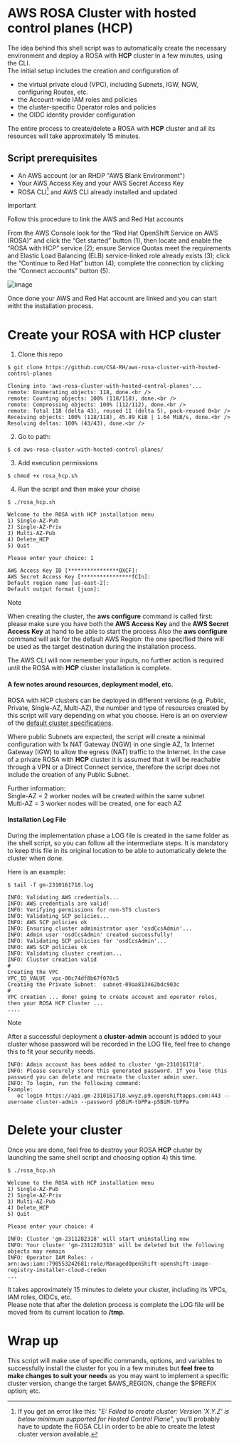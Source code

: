 # AWS ROSA Cluster with hosted control planes (HCP)
The idea behind this shell script was to automatically create the necessary environment and deploy a ROSA with **HCP** cluster in a few minutes, using the CLI.<br />
The initial setup includes the creation and configuration of
   - the virtual private cloud (VPC), including Subnets, IGW, NGW, configuring Routes, etc.
   - the Account-wide IAM roles and policies
   - the cluster-specific Operator roles and policies
   - the OIDC identity provider configuration

The entire process to create/delete a ROSA with **HCP** cluster and all its resources will take approximately 15 minutes. <br /> 

## Script prerequisites
- An AWS account (or an RHDP "AWS Blank Environment")
- Your AWS Access Key and your AWS Secret Access Key
- ROSA CLI[^1] and AWS CLI already installed and updated

> [!IMPORTANT]
> Follow this procedure to link the AWS and Red Hat accounts

From the AWS Console look for the “Red Hat OpenShift Service on AWS (ROSA)” and click the “Get started” button (1), then locate and enable the “ROSA with HCP” service (2);
ensure Service Quotas meet the requirements and Elastic Load Balancing (ELB) service-linked role already exists (3); click the “Continue to Red Hat” button (4); complete the connection by clicking the “Connect accounts” button (5).

![image](https://github.com/CSA-RH/aws-rosa-cluster-with-hosted-control-planes/assets/148223511/7852a5bf-2b31-4673-8f58-1efd841a7b8d)

Once done your AWS and Red Hat account are linked and you can start witht the installation process.

[^1]: If you get an error like this: "_E: Failed to create cluster: Version 'X.Y.Z' is below minimum supported for Hosted Control Plane_", you'll probably have to update the ROSA CLI in order to be able to create the latest cluster version available.


# Create your ROSA with HCP cluster
1. Clone this repo
```
$ git clone https://github.com/CSA-RH/aws-rosa-cluster-with-hosted-control-planes

Cloning into 'aws-rosa-cluster-with-hosted-control-planes'...
remote: Enumerating objects: 118, done.<br />
remote: Counting objects: 100% (118/118), done.<br />
remote: Compressing objects: 100% (112/112), done.<br />
remote: Total 118 (delta 43), reused 11 (delta 5), pack-reused 0<br />
Receiving objects: 100% (118/118), 45.89 KiB | 1.64 MiB/s, done.<br />
Resolving deltas: 100% (43/43), done.<br />
```
2. Go to path:
```
$ cd aws-rosa-cluster-with-hosted-control-planes/
```

3. Add execution permissions
```
$ chmod +x rosa_hcp.sh 
```

4. Run the script and then make your choise
```
$ ./rosa_hcp.sh 

Welcome to the ROSA with HCP installation menu
1) Single-AZ-Pub 
2) Single-AZ-Priv 
3) Multi-AZ-Pub 
4) Delete_HCP 
5) Quit

Please enter your choice: 1

AWS Access Key ID [****************OXCF]: 
AWS Secret Access Key [****************fCIn]: 
Default region name [us-east-2]: 
Default output format [json]:
```
> [!NOTE]
> When creating the cluster, the **aws configure** command is called first:
> please make sure you have both the **AWS Access Key** and the **AWS Secret Access Key** at hand to be able to start the process
> Also the **aws configure** command will ask for the default AWS Region: the one specified there will be used as the target destination during the installation process.

The AWS CLI will now remember your inputs, no further action is required until the ROSA with **HCP** cluster installation is complete.

#### A few notes around resources, deployment model, etc.
ROSA with HCP clusters can be deployed in different versions (e.g. Public, Private, Single-AZ, Multi-AZ), the number and type of resources created by this script will vary depending on what you choose.
Here is an on overview of the [default cluster specifications](https://docs.openshift.com/rosa/rosa_hcp/rosa-hcp-sts-creating-a-cluster-quickly.html#rosa-sts-overview-of-the-default-cluster-specifications_rosa-hcp-sts-creating-a-cluster-quickly).

Where public Subnets are expected, the script will create a minimal configuration with 1x NAT Gateway (NGW) in one single AZ, 1x Internet Gateway (IGW) to allow the egress (NAT) traffic to the Internet.
In the case of a private ROSA with **HCP** cluster it is assumed that it will be reachable through a VPN or a Direct Connect service, therefore the script does not include the creation of any Public Subnet.

Further information: <br />
Single-AZ = 2 worker nodes will be created within the same subnet<br />
Multi-AZ = 3 worker nodes will be created, one for each AZ <br />

#### Installation Log File 
During the implementation phase a LOG file is created in the same folder as the shell script, so you can follow all the intermediate steps.
It is mandatory to keep this file in its original location to be able to automatically delete the cluster when done.

Here is an example:
```
$ tail -f gm-2310161718.log 

INFO: Validating AWS credentials...
INFO: AWS credentials are valid!
INFO: Verifying permissions for non-STS clusters
INFO: Validating SCP policies...
INFO: AWS SCP policies ok
INFO: Ensuring cluster administrator user 'osdCcsAdmin'...
INFO: Admin user 'osdCcsAdmin' created successfully!
INFO: Validating SCP policies for 'osdCcsAdmin'...
INFO: AWS SCP policies ok
INFO: Validating cluster creation...
INFO: Cluster creation valid
#
Creating the VPC
VPC_ID_VALUE  vpc-00c74df8b67f078c5
Creating the Private Subnet:  subnet-09aa813462bdc903c
#
VPC creation ... done! going to create account and operator roles, then your ROSA HCP Cluster ...
....
```
> [!NOTE]
> After a successful deployment a **cluster-admin** account is added to your cluster whose password will be recorded in the LOG file, feel free to change this to fit your security needs.

```
INFO: Admin account has been added to cluster 'gm-2310161718'.
INFO: Please securely store this generated password. If you lose this password you can delete and recreate the cluster admin user.
INFO: To login, run the following command:
Example:
   oc login https://api.gm-2310161718.wxyz.p9.openshiftapps.com:443 --username cluster-admin --password p5BiM-tbPPa-p5BiM-tbPPa
```

# Delete your cluster
Once you are done, feel free to destroy your ROSA **HCP** cluster by launching the same shell script and choosing option 4) this time. 
```
$ ./rosa_hcp.sh 

Welcome to the ROSA with HCP installation menu
1) Single-AZ-Pub 
2) Single-AZ-Priv 
3) Multi-AZ-Pub 
4) Delete_HCP 
5) Quit

Please enter your choice: 4

INFO: Cluster 'gm-2311282318' will start uninstalling now
INFO: Your cluster 'gm-2311282318' will be deleted but the following objects may remain
INFO: Operator IAM Roles: - arn:aws:iam::790553242681:role/ManagedOpenShift-openshift-image-registry-installer-cloud-creden
...
```
It takes approximately 15 minutes to delete your cluster, including its VPCs, IAM roles, OIDCs, etc.<br />
Please note that after the deletion process is complete the LOG file will be moved from its current location to **/tmp**.

# Wrap up
This script will make use of specific commands, options, and variables to successfully install the cluster for you in a few minutes but **feel free to make changes to suit your needs** as you may want to implement a specific cluster version, change the target $AWS_REGION, change the $PREFIX option; etc.

